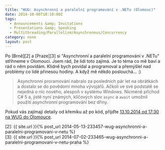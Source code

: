 ```yaml
---
title: "WUG: Asynchronní a paralelní programování v .NETu (Olomouc)"
date: 2014-10-06T18:10:00Z
tags:
  - Announcements &amp; Invitations 
  - Presentations &amp; Speaking
  - Multithreading/Parallelism/Asynchronous/Concurrency
category: none
layout: post
---
```

Po [Brně][2] a [Praze][3] si "Asynchronní a paralelní programování v .NETu" střihneme v Olomouci. Jsem rád, že lidi toto zajímá. Je to téma co mě baví a rád o něm povídám. Klidně bych povídal a programoval a přemýšlel nad problémy co lidé přinesou hodiny. A když mě někdo poslouchá... :) 

> Asynchronní proramování nabralo za posledních pár let na obrátkách a dostalo se do povědomí mnoha vývojářů. Ačkoli ve své podstatě se nejedná o nic nového, alespoň v systému Windows. Nicméně příchod C# 5 a, jistě nyní známých, klíčových slov `async` a `await` umožnil použití asynchronní programování bez dřiny.

Pokud vás zajímají detaily od křemíku až po kód, přijďte [13.10.2014 od 17:30 na WUG do Olomouce][1].

[1]: http://wug.cz/olomouc/akce/657-Asynchronni-a-paralelni-programovani-v-NETu
[2]: {{ site.url }}{% post_url 2014-05-13-233457-wug-asynchronni-a-paralelni-programovani-v-netu %}   
[3]: {{ site.url }}{% post_url 2014-07-02-233465-wug-asynchronni-a-paralelni-programovani-v-netu-praha %}